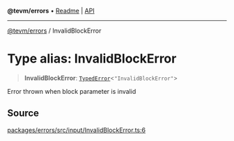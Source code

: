 **@tevm/errors** • [Readme](../README.md) \| [API](../globals.md)

***

[@tevm/errors](../README.md) / InvalidBlockError

# Type alias: InvalidBlockError

> **InvalidBlockError**: [`TypedError`](TypedError.md)\<`"InvalidBlockError"`\>

Error thrown when block parameter is invalid

## Source

[packages/errors/src/input/InvalidBlockError.ts:6](https://github.com/evmts/tevm-monorepo/blob/main/packages/errors/src/input/InvalidBlockError.ts#L6)

